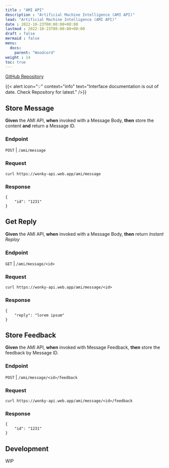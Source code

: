```yaml
---
title : "AMI API"
description : "Artificial Machine Intelligence (AMI API)"
lead: "Artificial Machine Intelligence (AMI API)"
date : 2022-10-23T00:00:00+00:00
lastmod : 2022-10-23T00:00:00+00:00
draft : false
mermaid : false
menu:
  docs:
    parent: "Woodcord"
weight : 14
toc: true
---
```


[GitHub Repository](https://github.com/WonkyMic/ami-api)

{{< alert icon="💡" context="info" text="Interface documentation is out of date. Check Repository for latest." />}}

## Store Message
**Given** the AMI API, **when** invoked with a Message Body, **then** store the content **and** return a Message ID.

### Endpoint
`POST` | `/ami/message`

### Request
```
curl https://wonky-api.web.app/ami/message
```

### Response
```
{
    "id": "1231"
}
```

## Get Reply
**Given** the AMI API, **when** invoked with a Message Body, **then** return *Instant Reploy*

### Endpoint
`GET` | `/ami/message/<id>`

### Request
```
curl https://wonky-api.web.app/ami/message/<id>
```

### Response
```
{
    "reply": "lorem ipsum"
}
```

## Store Feedback
**Given** the AMI API, **when** invoked with Message Feedback, **then** store the feedback by Message ID.

### Endpoint
`POST` | `/ami/message/<id>/feedback`

### Request
```
curl https://wonky-api.web.app/ami/message/<id>/feedback
```

### Response
```
{
    "id": "1231"
}
```

## Development
WIP